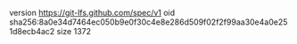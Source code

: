 version https://git-lfs.github.com/spec/v1
oid sha256:8a0e34d7464ec050b9e0f30c4e8e286d509f02f2f99aa30e4a0e251d8ecb4ac2
size 1372
